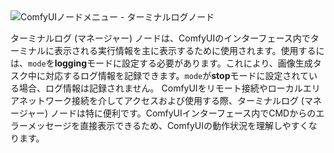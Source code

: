 
<PhotoProvider>
      <PhotoView src="/utils/Terminal_Log.jpg">
        <img src="/utils/Terminal_Log.jpg" alt="ComfyUIノードメニュー - ターミナルログノード" className='rounded-lg' priority/>
      </PhotoView>
</PhotoProvider>

ターミナルログ (マネージャー) ノードは、ComfyUIのインターフェース内でターミナルに表示される実行情報を主に表示するために使用されます。使用するには、`mode`を**logging**モードに設定する必要があります。これにより、画像生成タスク中に対応するログ情報を記録できます。`mode`が**stop**モードに設定されている場合、ログ情報は記録されません。
ComfyUIをリモート接続やローカルエリアネットワーク接続を介してアクセスおよび使用する際、ターミナルログ (マネージャー) ノードは特に便利です。ComfyUIインターフェース内でCMDからのエラーメッセージを直接表示できるため、ComfyUIの動作状況を理解しやすくなります。
